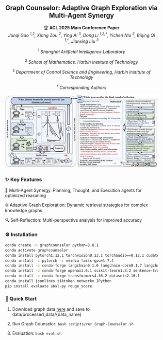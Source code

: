 
<div align="center">
   
## Graph Counselor: Adaptive Graph Exploration via Multi-Agent Synergy
🏆 **ACL 2025 Main Conference Paper**  
_Junqi Gao <sup>1,2</sup>, Xiang Zou <sup>2</sup>, Ying Ai <sup>3</sup>, Dong Li <sup>1,2,†</sup>, Yichen Niu <sup>3</sup>, Biqing Qi <sup>1,†</sup>, Jianxing Liu <sup>3</sup>_

<sup>1</sup> _Shanghai Artificial Intelligence Laboratory_

<sup>2</sup> _School of Mathematics, Harbin Institute of Technology_

<sup>3</sup> _Department of Control Science and Engineering, Harbin Institute of Technology_

_<sup>†</sup> Corresponding Authors_

![](assets/main.PNG)

</div>

### ✨ Key Features

🧠 Multi-Agent Synergy: Planning, Thought, and Execution agents for optimized reasoning

🌐 Adaptive Graph Exploration: Dynamic retrieval strategies for complex knowledge graphs

🔍 Self-Reflection: Multi-perspective analysis for improved accuracy



### ⚙️ Installation
```bash
conda create -n graphcounselor python=3.8.1
conda activate graphcounselor
conda install pytorch1.12.1 torchvision0.13.1 torchaudio==0.12.1 cudatoolkit=11.3 -c pytorch
conda install -c pytorch -c nvidia faiss-gpu=1.7.4
conda install -c conda-forge langchain0.1.0 langchain-core0.1.7 langchain-community==0.0.9
conda install -c conda-forge openai1.6.1 scikit-learn1.3.2 sentence-transformers==2.2.2
conda install -c conda-forge transformers4.36.2 datasets2.16.1
conda install jsonlines tiktoken networkx IPython
pip install evaluate absl-py rouge_score
```
### 🚀 Quick Start

1. Download graph data [here](https://drive.google.com/drive/folders/1DJIgRZ3G-TOf7h0-Xub5_sE4slBUEqy9?usp=share_link) and save to data/processed_data/{data_name}

2. Run Graph Counselor:
   ```bash scripts/run_Graph-Counselor.sh```
3. Evaluation:
   ```bash eval.sh```
